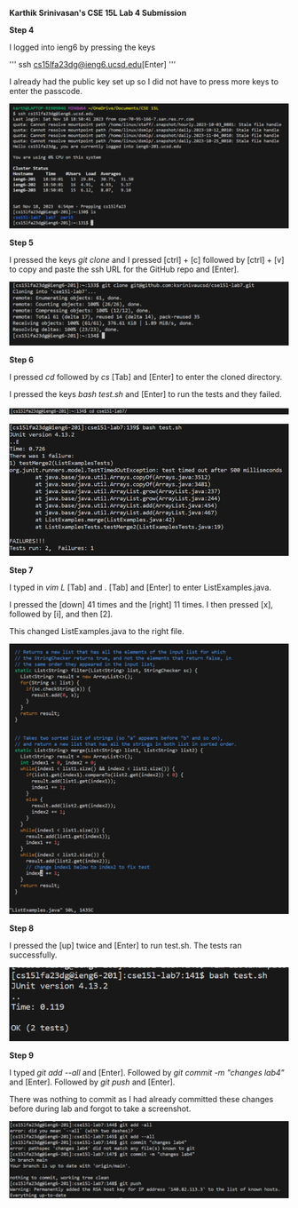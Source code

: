 **Karthik Srinivasan's CSE 15L Lab 4 Submission**

**Step 4**

I logged into ieng6 by pressing the keys 

'''
ssh cs15lfa23dg@ieng6.ucsd.edu[Enter]
'''

I already had the public key set up so I did not have to press more keys to enter the passcode.

![Image](CSE15LLab4Pic1.png)

**Step 5**

I pressed the keys *git clone* and I pressed [ctrl] + [c] followed by [ctrl] + [v] to copy and paste the ssh URL for the GitHub repo and [Enter].

![Image](CSE15LLab4Pic2.png)

**Step 6**

I pressed *cd* followed by *cs* [Tab] and [Enter] to enter the cloned directory.

I pressed the keys *bash test.sh* and [Enter] to run the tests and they failed.

![Image](CSE15LLab4Pic3.png)

![Image](CSE15LLab4Pic4.png)

**Step 7**

I typed in *vim L* [Tab] and . [Tab] and [Enter] to enter ListExamples.java.

I pressed the [down] 41 times and the [right] 11 times. I then pressed [x], followed by [i], and then [2].

This changed ListExamples.java to the right file.

![Image](CSE15LLab4Pic5.png)

**Step 8**

I pressed the [up] twice and [Enter] to run test.sh. The tests ran successfully.

![Image](CSE15LLab4Pic6.png)

**Step 9**

I typed *git add --all* and [Enter]. Followed by *git commit -m "changes lab4"* and [Enter]. Followed by *git push* and [Enter].

There was nothing to commit as I had already committed these changes before during lab and forgot to take a screenshot.

![Image](CSE15LLab4Pic7.png)
